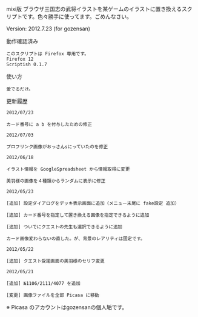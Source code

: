 
mixi版 ブラウザ三国志の武将イラストを某ゲームのイラストに置き換えるスクリプトです。色々勝手に使ってます。ごめんなさい。

Version: 2012.7.23 (for gozensan)

動作確認済み

	このスクリプトは Firefox 専用です。
	Firefox 12
	Scriptish 0.1.7

使い方

	愛でるだけ。

更新履歴

	2012/07/23

	カード番号に a b を付与したための修正

	2012/07/03

	プロフリンク画像がおっさんsにっていたのを修正

	2012/06/18

	イラスト情報を GoogleSpreadsheet から情報取得に変更

	美羽様の画像を４種類からランダムに表示に修正

	2012/05/23

	[追加] 設定ダイアログをデッキ表示画面に追加（メニュー末尾に fake設定 追加）

	[追加] カード番号を指定して置き換える画像を指定できるように追加

	[追加] ついでにクエストの先生も選択できるように追加

	カード画像変わらないの直した。が、背景のレアリティは固定です。

	2012/05/22

	[追加] クエスト受諾画面の美羽様のセリフ変更

	2012/05/21

	[追加] №1106/2111/4077 を追加

	[変更] 画像ファイルを全部 Picasa に移動

※ Picasa のアカウントはgozensanの個人垢です。
